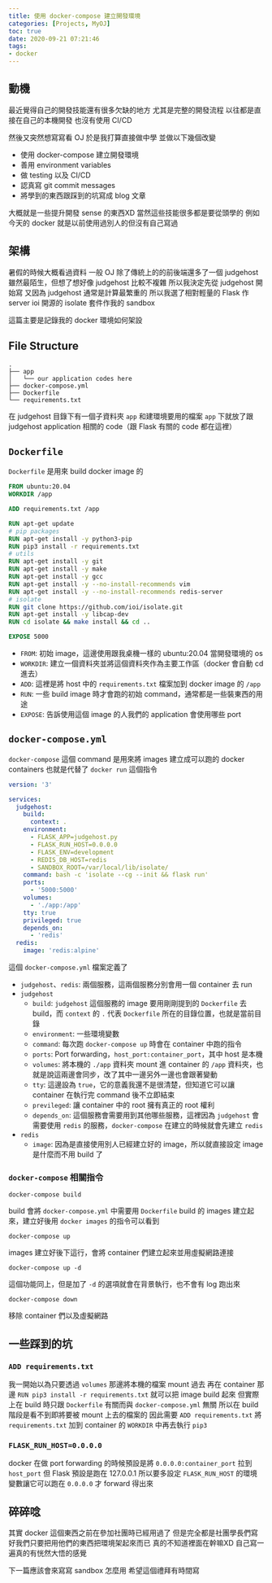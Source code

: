 ```yaml
---
title: 使用 docker-compose 建立開發環境
categories: [Projects, MyOJ]
toc: true
date: 2020-09-21 07:21:46
tags:
- docker
---
```


## 動機

最近覺得自己的開發技能還有很多欠缺的地方
尤其是完整的開發流程
以往都是直接在自己的本機開發
也沒有使用 CI/CD

然後又突然想寫寫看 OJ
於是我打算直接做中學
並做以下幾個改變

- 使用 docker-compose 建立開發環境
- 善用 environment variables
- 做 testing 以及 CI/CD
- 認真寫 git commit messages
- 將學到的東西跟踩到的坑寫成 blog 文章

<!-- more -->

大概就是一些提升開發 sense 的東西XD
當然這些技能很多都是要從頭學的
例如今天的 docker 就是以前使用過別人的但沒有自己寫過

## 架構

暑假的時候大概看過資料
一般 OJ 除了傳統上的的前後端還多了一個 judgehost
雖然最陌生，但想了想好像 judgehost 比較不複雜
所以我決定先從 judgehost 開始寫
又因為 judgehost 通常是計算最繁重的
所以我選了相對輕量的 Flask 作 server
ioi 開源的 isolate 套件作我的 sandbox

這篇主要是記錄我的 docker 環境如何架設

## File Structure

```
.
├── app
│   └── our application codes here
├── docker-compose.yml
├── Dockerfile
└── requirements.txt
```

在 judgehost 目錄下有一個子資料夾 `app` 和建環境要用的檔案
`app` 下就放了跟 judgehost application 相關的 code（跟 Flask 有關的 code 都在這裡）

## `Dockerfile`

`Dockerfile` 是用來 build docker image 的

```dockerfile
FROM ubuntu:20.04
WORKDIR /app

ADD requirements.txt /app

RUN apt-get update
# pip packages
RUN apt-get install -y python3-pip
RUN pip3 install -r requirements.txt
# utils
RUN apt-get install -y git
RUN apt-get install -y make
RUN apt-get install -y gcc
RUN apt-get install -y --no-install-recommends vim
RUN apt-get install -y --no-install-recommends redis-server
# isolate
RUN git clone https://github.com/ioi/isolate.git
RUN apt-get install -y libcap-dev
RUN cd isolate && make install && cd ..

EXPOSE 5000
```

- `FROM`: 初始 image，這邊使用跟我桌機一樣的 ubuntu:20.04 當開發環境的 os
- `WORKDIR`: 建立一個資料夾並將這個資料夾作為主要工作區（docker 會自動 cd 進去）
- `ADD`: 這裡是將 host 中的 `requirements.txt` 檔案加到 docker image 的 `/app`
- `RUN`: 一些 build image 時才會跑的初始 command，通常都是一些裝東西的用途
- `EXPOSE`: 告訴使用這個 image 的人我們的 application 會使用哪些 port

## `docker-compose.yml`

`docker-compose` 這個 command 是用來將 images 建立成可以跑的 docker containers
也就是代替了 `docker run` 這個指令

```yaml
version: '3'

services:
  judgehost:
    build:
      context: .
    environment:
      - FLASK_APP=judgehost.py
      - FLASK_RUN_HOST=0.0.0.0
      - FLASK_ENV=development
      - REDIS_DB_HOST=redis
      - SANDBOX_ROOT=/var/local/lib/isolate/
    command: bash -c 'isolate --cg --init && flask run'
    ports:
      - '5000:5000'
    volumes:
      - './app:/app'
    tty: true
    privileged: true
    depends_on:
      - 'redis'
  redis:
    image: 'redis:alpine'
```

這個 `docker-compose.yml` 檔案定義了
- `judgehost`、`redis`: 兩個服務，這兩個服務分別會用一個 container 去 run
- `judgehost`
    - `build`: `judgehost` 這個服務的 image 要用剛剛提到的 `Dockerfile` 去 build，而 `context` 的 `.` 代表 `Dockerfile` 所在的目錄位置，也就是當前目錄
    - `environment`: 一些環境變數
    - `command`: 每次跑 `docker-compose up` 時會在 container 中跑的指令
    - `ports`: Port forwarding，`host_port:container_port`，其中 host 是本機
    - `volumes`: 將本機的 `./app` 資料夾 mount 進 container 的 `/app` 資料夾，也就是說這兩邊會同步，改了其中一邊另外一邊也會跟著變動
    - `tty`: 這邊設為 `true`，它的意義我還不是很清楚，但知道它可以讓 container 在執行完 command 後不立即結束
    - `previleged`: 讓 container 中的 root 擁有真正的 root 權利
    - `depends_on`: 這個服務會需要用到其他哪些服務，這裡因為 `judgehost` 會需要使用 `redis` 的服務，`docker-compose` 在建立的時候就會先建立 `redis`
- `redis`
    - `image`: 因為是直接使用別人已經建立好的 image，所以就直接設定 image 是什麼而不用 build 了

### `docker-compose` 相關指令

```
docker-compose build
```
build 會將 `docker-compose.yml` 中需要用 `Dockerfile` build 的 images 建立起來，建立好後用 `docker images` 的指令可以看到

```
docker-compose up
```
images 建立好後下這行，會將 container 們建立起來並用虛擬網路連接

```
docker-compose up -d
```
這個功能同上，但是加了 `-d` 的選項就會在背景執行，也不會有 log 跑出來

```
docker-compose down
```
移除 container 們以及虛擬網路

## 一些踩到的坑

### `ADD requirements.txt`

我一開始以為只要透過 `volumes` 那邊將本機的檔案 mount 過去
再在 container 那邊 `RUN pip3 install -r requirements.txt` 就可以把 image build 起來
但實際上在 build 時只跟 `Dockerfile` 有關而與 `docker-compose.yml` 無關
所以在 build 階段是看不到即將要被 mount 上去的檔案的
因此需要 `ADD requirements.txt` 將 `requirements.txt` 加到 container 的 `WORKDIR` 中再去執行 `pip3`

### `FLASK_RUN_HOST=0.0.0.0`

docker 在做 port forwarding 的時候預設是將 `0.0.0.0:container_port` 拉到 `host_port`
但 Flask 預設是跑在 127.0.0.1
所以要多設定 `FLASK_RUN_HOST` 的環境變數讓它可以跑在 `0.0.0.0` 才 forward 得出來

## 碎碎唸

其實 docker 這個東西之前在參加社團時已經用過了
但是完全都是社團學長們寫好我們只要把用他們的東西把環境架起來而已
真的不知道裡面在幹嘛XD
自己寫一遍真的有恍然大悟的感覺

下一篇應該會來寫寫 sandbox 怎麼用
希望這個禮拜有時間寫
